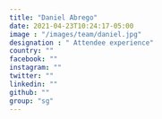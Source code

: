 ```yaml
---
title: "Daniel Abrego"
date: 2021-04-23T10:24:17-05:00
image : "/images/team/daniel.jpg"
designation : " Attendee experience"
country: ""
facebook: ""
instagram: ""
twitter: ""
linkedin: ""
github: ""
group: "sg"
---
```


